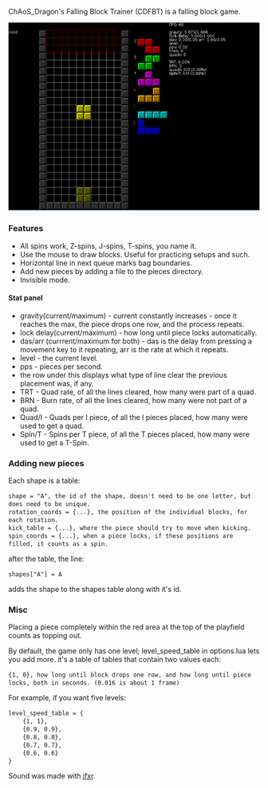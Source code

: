 ChAoS_Dragon's Falling Block Trainer (CDFBT) is a falling block game.

![Screenshot](gameplay.png)

### Features

* All spins work, Z-spins, J-spins, T-spins, you name it.
* Use the mouse to draw blocks. Useful for practicing setups and such.
* Horizontal line in next queue marks bag boundaries.
* Add new pieces by adding a file to the pieces directory.
* Invisible mode.

#### Stat panel
* gravity(current/maximum) - current constantly increases - once it reaches the max, the piece drops one row, and the process repeats.
* lock delay(current/maximum) - how long until piece locks automatically.
* das/arr (currrent/maximum for both) - das is the delay from pressing a movement key to it repeating, arr is the rate at which it repeats.
* level - the current level.
* pps - pieces per second.
* the row under this displays what type of line clear the previous placement was, if any.
* TRT - Quad rate, of all the lines cleared, how many were part of a quad.
* BRN - Burn rate, of all the lines cleared, how many were not part of a quad.
* Quad/I - Quads per I piece, of all the I pieces placed, how many were used to get a quad.
* Spin/T - Spins per T piece, of all the T pieces placed, how many were used to get a T-Spin.

### Adding new pieces

Each shape is a table:

    shape = "A", the id of the shape, doesn't need to be one letter, but does need to be unique.
    rotation_coords = {...}, the position of the individual blocks, for each rotation.
    kick_table = {...}, where the piece should try to move when kicking.
    spin_coords = {...}, when a piece locks, if these positions are filled, it counts as a spin.

after the table, the line:

    shapes["A"] = A
    
adds the shape to the shapes table along with it's id.

### Misc

Placing a piece completely within the red area at the top of the playfield
counts as topping out.

By default, the game only has one level; level_speed_table in options.lua lets
you add more. it's a table of tables that contain two values each:

    {1, 0}, how long until block drops one row, and how long until piece locks, both in seconds. (0.016 is about 1 frame)
    
For example, if you want five levels:

    level_speed_table = {
        {1, 1},
        {0.9, 0.9},
        {0.8, 0.8},
        {0.7, 0.7},
        {0.6, 0.6}
    }

Sound was made with [jfxr](https://jfxr.frozenfractal.com/#).
